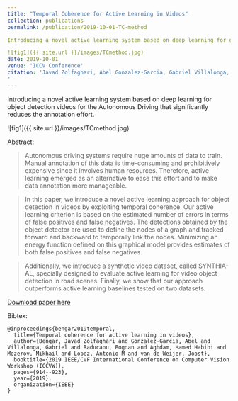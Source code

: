 ```yaml
---
title: "Temporal Coherence for Active Learning in Videos"
collection: publications
permalink: /publication/2019-10-01-TC-method

Introducing a novel active learning system based on deep learning for object detection videos for the Autonomous Driving that significantly reduces the annotation effort.

![fig1]({{ site.url }}/images/TCmethod.jpg)
date: 2019-10-01
venue: 'ICCV Conference'
citation: 'Javad Zolfaghari, Abel Gonzalez-Garcia, Gabriel Villalonga, Bogdan Raducanu, Hamed Habibi Aghdam, Mikhail Mozerov, Antonio M López, Joost van de Weijer. Temporal coherence for active learning in videos. In proceedings of the IEEE/CVF International Conference on Computer Vision Workshops (ICCVW), 2019.
'
---
```

Introducing a novel active learning system based on deep learning for object detection videos for the Autonomous Driving that significantly reduces the annotation effort.

![fig1]({{ site.url }}/images/TCmethod.jpg)

Abstract:
> Autonomous driving systems require huge amounts of data to train. Manual annotation of this data is time-consuming and prohibitively expensive since it involves human resources. Therefore, active learning emerged as an alternative to ease this effort and to make data annotation more manageable. 

> In this paper, we introduce a novel active learning approach for object detection in videos by exploiting temporal coherence. Our active learning criterion is based on the estimated number of errors in terms of false positives and false negatives. The detections obtained by the object detector are used to define the nodes of a graph and tracked forward and backward to temporally link the nodes. Minimizing an energy function defined on this graphical model provides estimates of both false positives and false negatives. 

> Additionally, we introduce a synthetic video dataset, called SYNTHIA-AL, specially designed to evaluate active learning for video object detection in road scenes. Finally, we show that our approach outperforms active learning baselines tested on two datasets.

[Download paper here](https://arxiv.org/pdf/1908.11757.pdf)

Bibtex:
```
@inproceedings{bengar2019temporal,
  title={Temporal coherence for active learning in videos},
  author={Bengar, Javad Zolfaghari and Gonzalez-Garcia, Abel and Villalonga, Gabriel and Raducanu, Bogdan and Aghdam, Hamed Habibi and Mozerov, Mikhail and Lopez, Antonio M and van de Weijer, Joost},
  booktitle={2019 IEEE/CVF International Conference on Computer Vision Workshop (ICCVW)},
  pages={914--923},
  year={2019},
  organization={IEEE}
}
```
